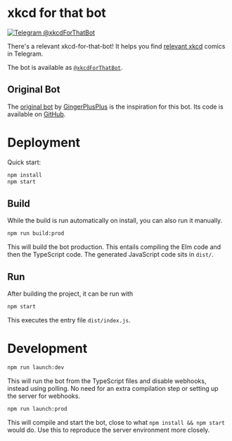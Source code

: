 # xkcd for that bot

[![Telegram @xkcdForThatBot](https://img.shields.io/badge/Telegram-%40xkcdForThatBot-blue.svg)](https://t.me/xkcdForThatBot)

There's a relevant xkcd-for-that-bot! It helps you find [relevant xkcd] comics in Telegram.

The bot is available as [`@xkcdForThatBot`](https://t.me/xkcdForThatBot).

## Original Bot
The [original bot](https://t.me/xkcdsearch_bot) by
[GingerPlusPlus](https://github.com/GingerPlusPlus) is the inspiration for this bot.
Its code is available on [GitHub](https://github.com/GingerPlusPlus/xkcd-search-bot).

[relevant xkcd]: https://relevantxkcd.appspot.com/

# Deployment

Quick start:
```bash
npm install
npm start
```

## Build
While the build is run automatically on install, you can also run it manually.
```bash
npm run build:prod
```
This will build the bot production. This entails compiling the Elm code and then the TypeScript code. The generated JavaScript code sits in `dist/`.

## Run
After building the project, it can be run with
```bash
npm start
```
This executes the entry file `dist/index.js`.

# Development

```bash
npm run launch:dev
```
This will run the bot from the TypeScript files and disable webhooks, instead using polling. No need for an extra compilation step or setting up the server for webhooks.

```bash
npm run launch:prod
```
This will compile and start the bot, close to what `npm install && npm start` would do. Use this to reproduce the server environment more closely.